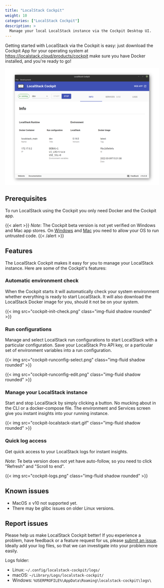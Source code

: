 ```yaml
---
title: "LocalStack Cockpit"
weight: 10
categories: ["LocalStack Cockpit"]
description: >
  Manage your local LocalStack instance via the Cockpit Desktop UI.
---
```


Getting started with LocalStack via the Cockpit is easy:
just download the Cockpit App for your operating system at
https://localstack.cloud/products/cockpit
make sure you have Docker installed, and you're ready to go!

![Cockpit](cockpit-screenshot.png)

## Prerequisites

To run LocalStack using the Cockpit you only need Docker and the Cockpit app.

{{< alert >}}
*Note*: The Cockpit beta version is not yet verified on Windows and Mac app stores.
On [Windows](https://www.windowscentral.com/how-disable-smartscreen-trusted-app-windows-10) and [Mac](https://support.apple.com/guide/mac-help/open-a-mac-app-from-an-unidentified-developer-mh40616/mac) you need to allow your OS to run untrusted code.
{{< /alert >}}

## Features

The LocalStack Cockpit makes it easy for you to manage your LocalStack instance.
Here are some of the Cockpit's features:

### Automatic environment check

When the Cockpit starts it will automatically check your system environment whether everything is ready to start LocalStack.
It will also download the LocalStack Docker image for you, should it not be on your system.

<p>
{{< img src="cockpit-init-check.png" class="img-fluid shadow rounded" >}}
</p>

### Run configurations

Manage and select LocalStack run configurations to start LocalStack with a particular configuration.
Save your LocalStack Pro API key, or a particular set of environment variables into a run configuration. 

<p>
{{< img src="cockpit-runconfig-select.png" class="img-fluid shadow rounded" >}}
</p>

<p>
{{< img src="cockpit-runconfig-edit.png" class="img-fluid shadow rounded" >}}
</p>

### Manage your LocalStack instance

Start and stop LocalStack by simply clicking a button.
No mucking about in the CLI or a docker-compose file.
The environment and Services screen give you instant insights into your running instance.

<p>
{{< img src="cockpit-localstack-start.gif" class="img-fluid shadow rounded" >}}
</p>

### Quick log access

Get quick access to your LocalStack logs for instant insights.

*Note*: Te beta version does not yet have auto-follow, so you need to click "Refresh" and "Scroll to end".

<p>
{{< img src="cockpit-logs.png" class="img-fluid shadow rounded" >}}
</p>

## Known issues

- MacOS ≤ v10 not supported yet.
- There may be glibc issues on older Linux versions.

## Report issues

Please help us make LocalStack Cockpit better!
If you experience a problem, have feedback or a feature request for us, please [submit an issue](https://github.com/localstack/cockpit/issues).
Ideally add your log files, so that we can investigate into your problem more easily.

Logs folder:

- Linux: `~/.config/localstack-cockpit/logs/`
- macOS: `~/Library/Logs/localstack-cockpit/`
- Windows: `%USERPROFILE%\AppData\Roaming\localstack-cockpit\logs\`
